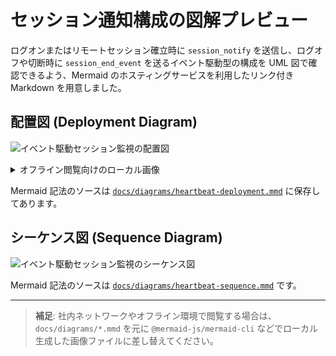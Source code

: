 # セッション通知構成の図解プレビュー

ログオンまたはリモートセッション確立時に `session_notify` を送信し、ログオフや切断時に `session_end_event` を送るイベント駆動型の構成を UML 図で確認できるよう、Mermaid のホスティングサービスを利用したリンク付き Markdown を用意しました。

## 配置図 (Deployment Diagram)

![イベント駆動セッション監視の配置図](https://mermaid.ink/img/pako:rZTdSuNAFMfv8xRDr5SlDfsCgqPeaVfahb1QKakZ24A7U5Ko7O0MC7qCeOWiFcT6BX6g4q7LruLLHEx8DE8mbR2lolnNVc7J_5z5n99MpuY7jToZLVkEn2CuWtPxmOBeKHyP18rMn2f-RC5u7tztr4H8Deoa1Ook7xuZZzwkQ2J2lk2jtj83pXskTzc5kQO5C2od1AWoxYe8oS1jyBLdFSgF8g-oA1THPy6j78sg_2IZyFZbz7hr9TTK3EpRuKwy2DF6e3pzd74NakXbXSKDaPiLx12xEJAPxDSVrCFPQR2C-omhOcaoqAmOLUGdgDwDiZILkpSgWB5jZ0NbYl9FyLQYZS297GK0shdfbkS7m_HWnqEtitCb-YbagAWBJ3iF6wRaLDSCj8QmhaoTmkZGuGuokUKFJfB7F7wIiT4Hif43JJoFEs0AiWaCRLNDSveY5PPk8QQ2SX3FrX_x0XIOBQOdfbOM_daFpeFx8vT8PlPWftdlbauFzmDjn8qfie00PLv9JbCduVDk68zxwypzwrRd9yeyOkfjUTecrGcrzD-tfwBAswCgBgD6egDUAEDfFQB9E4BuqLukF0_U_BWtnaVyfUFZ9w==)

<details>
<summary>オフライン閲覧向けのローカル画像</summary>

![ローカル生成した配置図](./images/heartbeat-deployment.svg)

</details>

Mermaid 記法のソースは [`docs/diagrams/heartbeat-deployment.mmd`](./diagrams/heartbeat-deployment.mmd) に保存してあります。

## シーケンス図 (Sequence Diagram)

![イベント駆動セッション監視のシーケンス図](https://mermaid.ink/img/pako:hZJbTxNBFMff-RTzCA-w4GMTSQjyBAET8BmG7lg21NnamZrwhrNBG23UNFBuTbjIVYSiEoiA-mGGvfAtPDOzLa2LtC_dnf5_55z59TDyskBomjxxcCaPX3Qg-ORwnjtpJ4cpR88YySPMkF88DBcPovmFRGIw6xD4gky4_jnaq_i139G3rfCoFlSPEuERN-PSCcxmVV56x1KcSvFFej-k2JHeqnrwiglq1OXO8zmFMMKY49JJqk86e3Ksz-qZxrwrwQxR-54-S5ZffBtUjh9sB-hAJr5TvSGh9iR5BYcP9Rx0s1mS5q421tzi7pcEMw6HRNt7dx4svJfiJ-Sl2O7QSaW_u7_fOE61GEMWvMLDtvSuAQk-7IbnaxoyacAatoEUf1RpUUOqPHDiq-JEOVy9DF-bP6oRB9QoT6GpVuNTyFTRnZf1pGX_ZCPaKukKhlID1--bQk_HxieQhXOOFZdiFi5wt3uGgIVpgrmZuQ4ArJWoka-k50lxIb19vSHlm1_VoPgJgd9g_SyonKJOxjEvsMdpl1Kgid31T7Gmmzzq7UVjw2DN_7h8u7nin5RuLt-0s7ykLLfOYRaoVXS8bCmU3C4YO9iphhu7moiDBtFL1qS4sWNtLNfRtp6h4P_kxuJshzXcwVUBIPYAR9HBym3pe9Ll3dD32_wL)

Mermaid 記法のソースは [`docs/diagrams/heartbeat-sequence.mmd`](./diagrams/heartbeat-sequence.mmd) です。

---

> **補足**: 社内ネットワークやオフライン環境で閲覧する場合は、`docs/diagrams/*.mmd` を元に `@mermaid-js/mermaid-cli` などでローカル生成した画像ファイルに差し替えてください。
